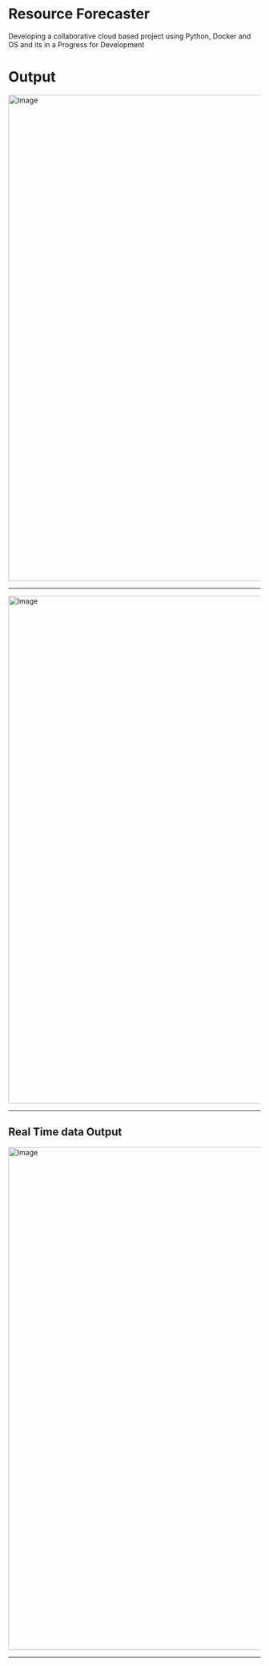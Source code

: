 # Resource Forecaster
Developing a collaborative cloud based project using Python, Docker and OS and its in a Progress for Development

# Output
<img width="1917" height="972" alt="Image" src="https://github.com/user-attachments/assets/acd3b869-f6d0-4a81-b6b1-f33e38792ecd" />

---

<img width="1919" height="1015" alt="Image" src="https://github.com/user-attachments/assets/db6a7070-891b-4369-bce5-91125f1869db" />

---
Real Time data Output
---

<img width="1910" height="1005" alt="Image" src="https://github.com/user-attachments/assets/1f6ff5db-805f-460d-8d14-bf5449dcc6fc" />

---



